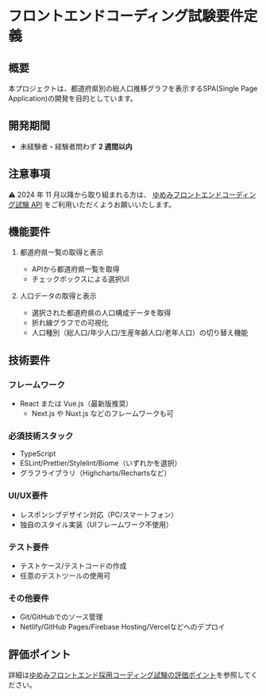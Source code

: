 # フロントエンドコーディング試験要件定義

## 概要

本プロジェクトは、都道府県別の総人口推移グラフを表示するSPA(Single Page Application)の開発を目的としています。

## 開発期間

- 未経験者・経験者問わず **2 週間以内**

## 注意事項

⚠️ 2024 年 11 月以降から取り組まれる方は、 [ゆめみフロントエンドコーディング試験 API](https://yumemi-frontend-engineer-codecheck-api.vercel.app/api-doc) をご利用いただくようお願いいたします。

## 機能要件

1. 都道府県一覧の取得と表示
   - APIから都道府県一覧を取得
   - チェックボックスによる選択UI

2. 人口データの取得と表示
   - 選択された都道府県の人口構成データを取得
   - 折れ線グラフでの可視化
   - 人口種別（総人口/年少人口/生産年齢人口/老年人口）の切り替え機能

## 技術要件

### フレームワーク
- React または Vue.js（最新版推奨）
  - Next.js や Nuxt.js などのフレームワークも可

### 必須技術スタック
- TypeScript
- ESLint/Prettier/Stylelint/Biome（いずれかを選択）
- グラフライブラリ（Highcharts/Rechartsなど）

### UI/UX要件
- レスポンシブデザイン対応（PC/スマートフォン）
- 独自のスタイル実装（UIフレームワーク不使用）

### テスト要件
- テストケース/テストコードの作成
- 任意のテストツールの使用可

### その他要件
- Git/GitHubでのソース管理
- Netlify/GitHub Pages/Firebase Hosting/Vercelなどへのデプロイ

## 評価ポイント

詳細は[ゆめみフロントエンド採用コーディング試験の評価ポイント](https://note.yumemi.co.jp/n/ned7429b59556)を参照してください。 